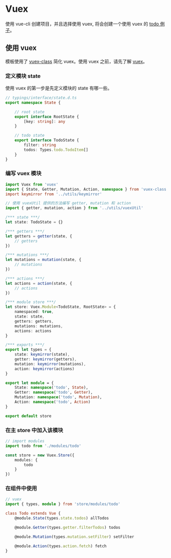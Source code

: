 # Vuex

使用 vue-cli 创建项目，并且选择使用 vuex, 将会创建一个使用 vuex 的 [todo 例子](https://github.com/MMF-FE/vue-typescript/blob/master/template/src/components/views/todo/todo.ts)。

## 使用 vuex

模板使用了 [vuex-class](https://github.com/ktsn/vuex-class) 简化 vuex。使用 vuex 之前，请先了解 [vuex](https://vuex.vuejs.org/)。

### 定义模块 state

使用 vuex 的第一步是先定义模块的 state 有哪一些。

```typescript
// typings/interface/state.d.ts
export namespace State {

    // root state
    export interface RootState {
        [key: string]: any
    }

    // todo state
    export interface TodoState {
        filter: string
        todos: Types.todo.TodoItem[]
    }
}
```

### 编写 vuex 模块

```typescript
import Vuex from 'vuex'
import { State, Getter, Mutation, Action, namespace } from 'vuex-class'
import keymirror from '../utils/keymirror'

// 使用 vuexUtil 提供的方法编写 getter, mutation 和 action
import { getter, mutation, action } from '../utils/vuexUtil'

/*** state ***/
let state: TodoState = {}

/*** getters ***/
let getters = getter(state, {
    // getters
})

/*** mutations ***/
let mutations = mutation(state, {
    // mutations
})

/*** actions ***/
let actions = action(state, {
    // actions
})

/*** module store ***/
let store: Vuex.Module<TodoState, RootState> = {
    namespaced: true,
    state: state,
    getters: getters,
    mutations: mutations,
    actions: actions
}

/*** exports ***/
export let types = {
    state: keymirror(state),
    getter: keymirror(getters),
    mutation: keymirror(mutations),
    action: keymirror(actions)
}

export let module = {
    State: namespace('todo', State),
    Getter: namespace('todo', Getter),
    Mutation: namespace('todo', Mutation),
    Action: namespace('todo', Action)
}

export default store
```

### 在主 store 中加入该模块

```typescript
// import modules
import todo from './modules/todo'

const store = new Vuex.Store({
    modules: {
        todo
    }
})
```

### 在组件中使用

```typescript
// vuex
import { types, module } from 'store/modules/todo'

class Todo extends Vue {
    @module.State(types.state.todos) allTodos

    @module.Getter(types.getter.filterTodos) todos

    @module.Mutation(types.mutation.setFilter) setFilter

    @module.Action(types.action.fetch) fetch
}
```



